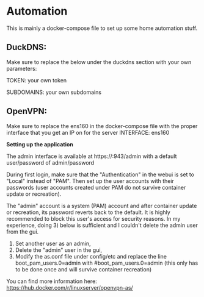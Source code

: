 # Automation
This is mainly a docker-compose file to set up some home automation stuff. 

## DuckDNS:

Make sure to replace the below under the duckdns section with your own parameters:

TOKEN: your own token

SUBDOMAINS: your own subdomains

## OpenVPN:

Make sure to replace the ens160 in the docker-compose file with the proper interface that you get an IP on for the server
INTERFACE: ens160

__Setting up the application__

The admin interface is available at https://<ip>:943/admin with a default user/password of admin/password

During first login, make sure that the "Authentication" in the webui is set to "Local" instead of "PAM". Then set up the user accounts with their passwords (user accounts created under PAM do not survive container update or recreation).

The "admin" account is a system (PAM) account and after container update or recreation, its password reverts back to the default. It is highly recommended to block this user's access for security reasons. In my experience, doing 3) below is sufficient and I couldn't delete the admin user from the gui.
1) Set another user as an admin,
2) Delete the "admin" user in the gui,
3) Modify the as.conf file under config/etc and replace the line boot_pam_users.0=admin with #boot_pam_users.0=admin (this only has to be done once and will survive container recreation)

You can find more information here:
https://hub.docker.com/r/linuxserver/openvpn-as/

